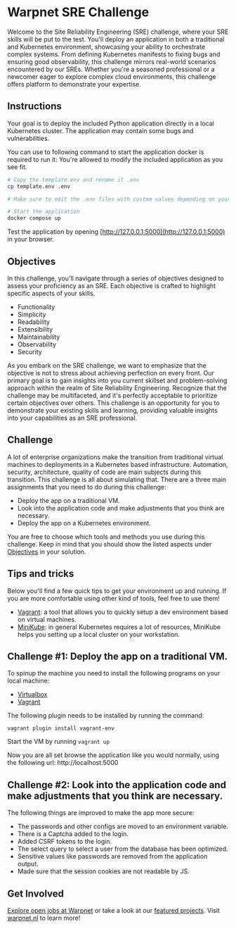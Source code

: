 # Warpnet SRE Challenge

Welcome to the Site Reliability Engineering (SRE) challenge, where your SRE skills will be put to the test. You'll
deploy an application in both a traditional and Kubernetes environment, showcasing your ability to orchestrate complex
systems. From defining Kubernetes manifests to fixing bugs and ensuring good observability, this challenge mirrors
real-world scenarios encountered by our SREs. Whether you're a seasoned professional or a newcomer eager to explore
complex cloud environments, this challenge offers platform to demonstrate your expertise.

## Instructions

Your goal is to deploy the included Python application directly in a local Kubernetes cluster. The application may
contain some bugs and vulnerabilities.

You can use to following command to start the application docker is required to run it:
You're allowed to modify the included application as you see fit.


```bash
# Copy the template.env and rename it .env
cp template.env .env

# Make sure to edit the .env files with custom values depending on your preferences

# Start the application
docker compose up
```

Test the application by opening [http://127.0.0.1:5000](http://127.0.0.1:5000) in your browser.

## Objectives

In this challenge, you'll navigate through a series of objectives designed to assess your proficiency as an SRE. Each
objective is crafted to highlight specific aspects of your skills.

- Functionality
- Simplicity
- Readability
- Extensibility
- Maintainability
- Observability
- Security

As you embark on the SRE challenge, we want to emphasize that the objective is not to stress about achieving perfection
on every front. Our primary goal is to gain insights into you current skillset and problem-solving approach within the
realm of Site Reliability Engineering. Recognize that the challenge may be multifaceted, and it's perfectly acceptable
to prioritize certain objectives over others. This challenge is an opportunity for you to demonstrate your existing
skills and learning, providing valuable insights into your capabilities as an SRE professional.

## Challenge

A lot of enterprise organizations make the transition from traditional virtual machines to deployments in a Kubernetes
based infrastructure.
Automation, security, architecture, quality of code are main subjects during this transition. This challenge is all
about simulating that. There are a three main assignments that you need to do during this challenge:

- Deploy the app on a traditional VM.
- Look into the application code and make adjustments that you think are necessary.
- Deploy the app on a Kubernetes environment.

You are free to choose which tools and methods you use during this challenge. Keep in mind that you should show the
listed aspects under [Objectives](#objectives) in your solution.

## Tips and tricks

Below you'll find a few quick tips to get your environment up and running. If you are more comfortable using other kind
of tools, feel free to use them!

- [Vagrant](https://www.vagrantup.com/): a tool that allows you to quickly setup a dev environment based on virtual
  machines.
- [MiniKube](https://minikube.sigs.k8s.io/docs/): in general Kubernetes requires a lot of resources, MiniKube helps you
  setting up a local cluster on your workstation.

## Challenge #1: Deploy the app on a traditional VM.

To spinup the machine you need to install the following programs on your local machine:
- [Virtualbox](https://www.virtualbox.org/wiki/Downloads)
- [Vagrant](https://developer.hashicorp.com/vagrant/install?product_intent=vagrant)

The following plugin needs to be installed by running the command:

`vagrant plugin install vagrant-env`

Start the VM by running `vagrant up`

Now you are all set browse the application like you would normally, using the following url: http://localhost:5000

## Challenge #2: Look into the application code and make adjustments that you think are necessary.

The following things are improved to make the app more secure:
- The passwords and other configs are moved to an environment variable.
- There is a Captcha added to the login.
- Added CSRF tokens to the login.
- The select query to select a user from the database has been optimized.
- Sensitive values like passwords are removed from the application output.
- Made sure that the session cookies are not readable by JS.

## Get Involved

[Explore open jobs at Warpnet](https://warpnet.nl/jobs/) or take a look at
our [featured projects](https://github.com/warpnet). Visit [warpnet.nl](https://warpnet.nl/) to learn more!
